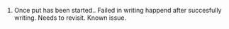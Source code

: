 1. Once put has been started.. Failed in writing happend after succesfully writing. Needs to revisit. Known issue.